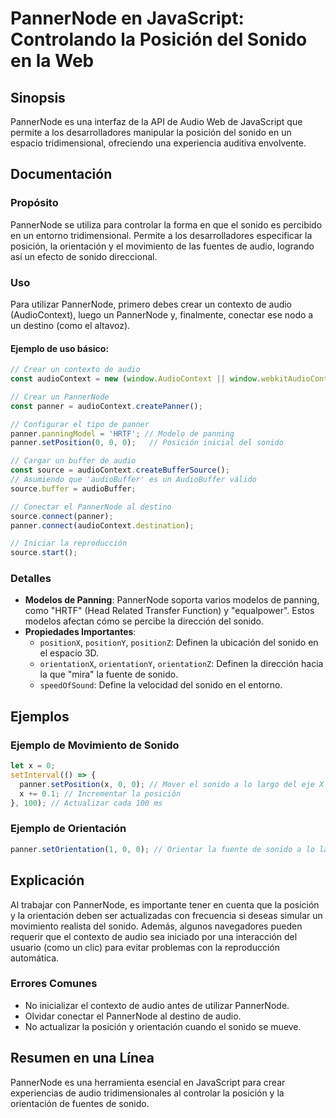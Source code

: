 <!--
Meta Description: # PannerNode en JavaScript: Controlando la Posición del Sonido en la Web ## Sinopsis PannerNode es una interfaz de la API de Audio Web de JavaScript q...
Meta Keywords: sonido, pannernode, del, audio, posición
-->

# PannerNode en JavaScript: Controlando la Posición del Sonido en la Web

## Sinopsis
PannerNode es una interfaz de la API de Audio Web de JavaScript que permite a los desarrolladores manipular la posición del sonido en un espacio tridimensional, ofreciendo una experiencia auditiva envolvente.

## Documentación
### Propósito
PannerNode se utiliza para controlar la forma en que el sonido es percibido en un entorno tridimensional. Permite a los desarrolladores especificar la posición, la orientación y el movimiento de las fuentes de audio, logrando así un efecto de sonido direccional.

### Uso
Para utilizar PannerNode, primero debes crear un contexto de audio (AudioContext), luego un PannerNode y, finalmente, conectar ese nodo a un destino (como el altavoz).

#### Ejemplo de uso básico:
```javascript
// Crear un contexto de audio
const audioContext = new (window.AudioContext || window.webkitAudioContext)();

// Crear un PannerNode
const panner = audioContext.createPanner();

// Configurar el tipo de panner
panner.panningModel = 'HRTF'; // Modelo de panning
panner.setPosition(0, 0, 0);   // Posición inicial del sonido

// Cargar un buffer de audio
const source = audioContext.createBufferSource();
// Asumiendo que 'audioBuffer' es un AudioBuffer válido
source.buffer = audioBuffer;

// Conectar el PannerNode al destino
source.connect(panner);
panner.connect(audioContext.destination);

// Iniciar la reproducción
source.start();
```

### Detalles
- **Modelos de Panning**: PannerNode soporta varios modelos de panning, como "HRTF" (Head Related Transfer Function) y "equalpower". Estos modelos afectan cómo se percibe la dirección del sonido.
- **Propiedades Importantes**:
  - `positionX`, `positionY`, `positionZ`: Definen la ubicación del sonido en el espacio 3D.
  - `orientationX`, `orientationY`, `orientationZ`: Definen la dirección hacia la que "mira" la fuente de sonido.
  - `speedOfSound`: Define la velocidad del sonido en el entorno.

## Ejemplos
### Ejemplo de Movimiento de Sonido
```javascript
let x = 0;
setInterval(() => {
  panner.setPosition(x, 0, 0); // Mover el sonido a lo largo del eje X
  x += 0.1; // Incrementar la posición
}, 100); // Actualizar cada 100 ms
```

### Ejemplo de Orientación
```javascript
panner.setOrientation(1, 0, 0); // Orientar la fuente de sonido a lo largo del eje X
```

## Explicación
Al trabajar con PannerNode, es importante tener en cuenta que la posición y la orientación deben ser actualizadas con frecuencia si deseas simular un movimiento realista del sonido. Además, algunos navegadores pueden requerir que el contexto de audio sea iniciado por una interacción del usuario (como un clic) para evitar problemas con la reproducción automática.

### Errores Comunes
- No inicializar el contexto de audio antes de utilizar PannerNode.
- Olvidar conectar el PannerNode al destino de audio.
- No actualizar la posición y orientación cuando el sonido se mueve.

## Resumen en una Línea
PannerNode es una herramienta esencial en JavaScript para crear experiencias de audio tridimensionales al controlar la posición y la orientación de fuentes de sonido.